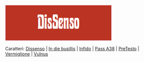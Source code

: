 ![image](font_test.gif)

Caratteri: [Dissenso](https://github.com/m-casanova/DisSenso/) |
[In die busillis](https://github.com/m-casanova/In-die-busillis) |
[Infido](https://github.com/m-casanova/Infido) |
[Pass A38](https://github.com/m-casanova/Pass-A38) |
[PreTesto](https://github.com/m-casanova/PreTesto) |
[Vermiglione](https://github.com/m-casanova/Vermiglione) |
[Vulnus](https://github.com/m-casanova/Vulnus)
